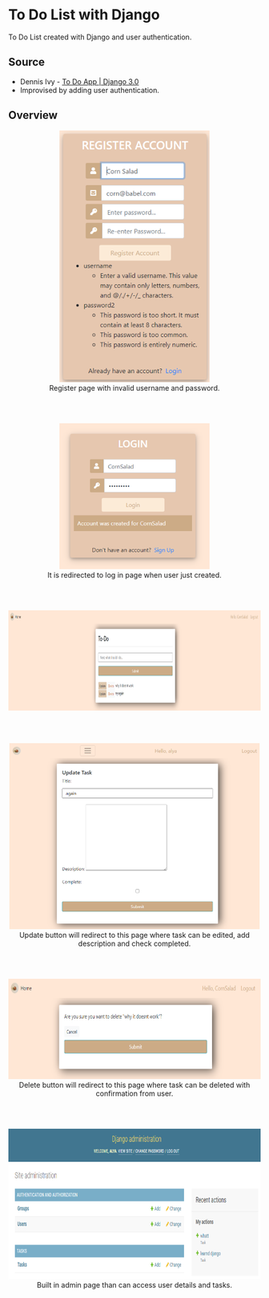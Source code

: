 # To Do List with Django
To Do List created with Django and user authentication.


## Source
- Dennis Ivy - [To Do App | Django 3.0](https://www.youtube.com/watch?v=4RWFvXDUmjo)
- Improvised by adding user authentication. 



## Overview

<p align="center">
<img src = "https://github.com/alyaafifahazmi/To-do-List-with-Django/blob/master/ToDo_Django-Week%202/Register_Page.PNG" width='300'>
<br>
Register page with invalid username and password.
</p>
<br>
<br>
<p align="center">
<img src = "https://github.com/alyaafifahazmi/To-do-List-with-Django/blob/master/ToDo_Django-Week%202/login_page_account_created.PNG" width='300'>
<br>
It is redirected to log in page when user just created. 
</p>
<br>
<br>
<p align="center">
<img src = "https://github.com/alyaafifahazmi/To-do-List-with-Django/blob/master/ToDo_Django-Week%202/home_page.PNG" height='200'>
<br>
</p>
<br>
<br>
<p align="center">
<img src = "https://github.com/alyaafifahazmi/To-do-List-with-Django/blob/master/ToDo_Django-Week%202/edit_page.PNG" width='500'>
<br>
Update button will redirect to this page where task can be edited, add description and check completed. 
</p>
<br>
<br>
<p align="center">
<img src = "https://github.com/alyaafifahazmi/To-do-List-with-Django/blob/master/ToDo_Django-Week%202/delete_page.PNG" height='200'>
<br>
Delete button will redirect to this page where task can be deleted with confirmation from user. 
</p>
<br>
<br>
<p align="center">
<img src = "https://github.com/alyaafifahazmi/To-do-List-with-Django/blob/master/ToDo_Django-Week%202/django_admin_page.PNG" height='300'>
<br>
Built in admin page than can access user details and tasks. 
</p>
